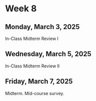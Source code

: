 # Week 8


## Monday, March 3, 2025

In-Class Midterm Review I

## Wednesday, March 5, 2025


In-Class Midterm Review II

## Friday, March 7, 2025

Midterm. Mid-course survey.